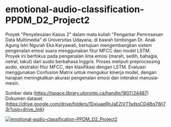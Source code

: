 # emotional-audio-classification-PPDM_D2_Project2
Proyek "Penyelesaian Kasus 2" dalam mata kuliah "Pengantar Pemrosesan Data Multimedia" di Universitas Udayana, di bawah bimbingan Dr. Anak Agung Istri Ngurah Eka Karyawati, bertujuan mengembangkan sistem pengenalan emosi suara menggunakan fitur MFCC dan model LSTM. Proyek ini berfokus pada pengenalan lima emosi (marah, sedih, bahagia, netral, takut) dari audio berbahasa Inggris. Proses meliputi preprocessing audio, ekstraksi fitur MFCC, dan klasifikasi dengan LSTM. Evaluasi menggunakan Confusion Matrix untuk mengukur kinerja model, dengan harapan meningkatkan akurasi pengenalan emosi dan interaksi manusia-mesin.

Sumber data 
(https://tspace.library.utoronto.ca/handle/1807/24487)
Dokumen dataset 
(https://drive.google.com/drive/folders/1DxjuaeRIrJaEZiVT1sdssCD4Bq7Wj73r?usp=drive_link)

[![emotional-audio-classification-PPDM_D2_Project2]([https://img.youtube.com/vi/4VFZbs3v3ek/0.jpg])](https://www.youtube.com/watch?v=4VFZbs3v3ek)
